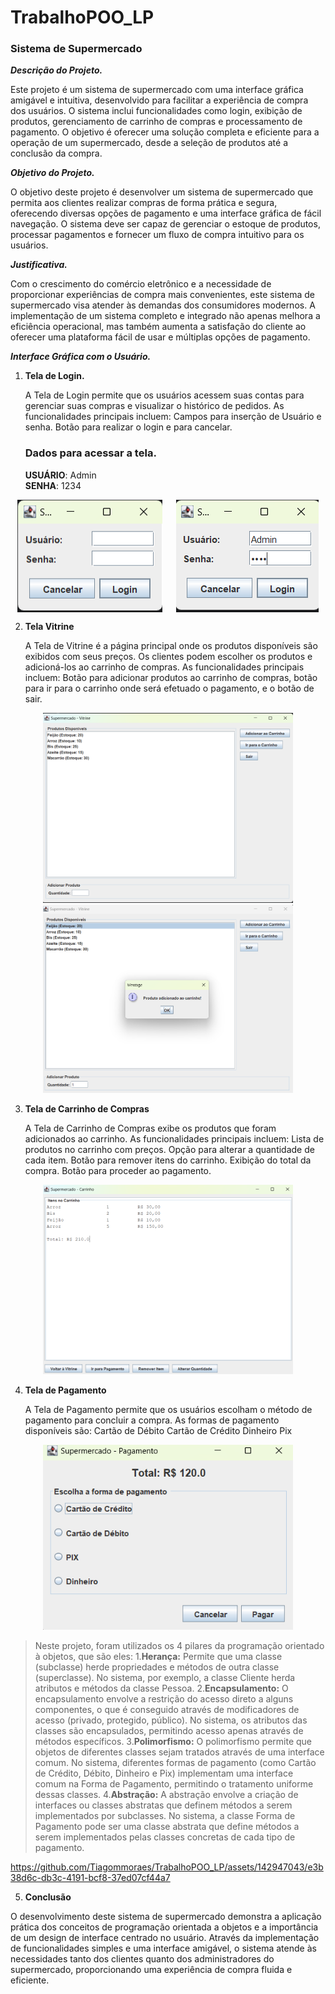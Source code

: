 # TrabalhoPOO_LP

### Sistema de Supermercado
***Descrição do Projeto.***

Este projeto é um sistema de supermercado com uma interface gráfica amigável e intuitiva, desenvolvido para facilitar a experiência de compra dos usuários. O sistema inclui funcionalidades como login, exibição de produtos, gerenciamento de carrinho de compras e processamento de pagamento. O objetivo é oferecer uma solução completa e eficiente para a operação de um supermercado, desde a seleção de produtos até a conclusão da compra.

***Objetivo do Projeto.***

O objetivo deste projeto é desenvolver um sistema de supermercado que permita aos clientes realizar compras de forma prática e segura, oferecendo diversas opções de pagamento e uma interface gráfica de fácil navegação. O sistema deve ser capaz de gerenciar o estoque de produtos, processar pagamentos e fornecer um fluxo de compra intuitivo para os usuários.

***Justificativa.***

Com o crescimento do comércio eletrônico e a necessidade de proporcionar experiências de compra mais convenientes, este sistema de supermercado visa atender às demandas dos consumidores modernos. A implementação de um sistema completo e integrado não apenas melhora a eficiência operacional, mas também aumenta a satisfação do cliente ao oferecer uma plataforma fácil de usar e múltiplas opções de pagamento.

***Interface Gráfica com o Usuário.***

1. **Tela de Login.**

   A Tela de Login permite que os usuários acessem suas contas para gerenciar suas compras e visualizar o histórico de pedidos. As funcionalidades principais incluem:
   Campos para inserção de Usuário e senha.
   Botão para realizar o login e para cancelar.
   
   ### Dados para acessar a tela.
   **USUÁRIO**: Admin     
   **SENHA**: 1234

<div style="display: flex; justify-content: space-around;" align="center">

   <img src="https://github.com/Tiagommoraes/TrabalhoPOO_LP/blob/main/Img/Captura de tela 2024-06-15 204012.png" />
   <img src="https://github.com/Tiagommoraes/TrabalhoPOO_LP/blob/main/Img/Captura de tela 2024-06-15 204034.png" />
   
</div>

2. **Tela Vitrine**
   
   A Tela de Vitrine é a página principal onde os produtos disponíveis são exibidos com seus preços. Os clientes podem escolher os produtos e adicioná-los ao carrinho de compras. As funcionalidades principais incluem:
Botão para adicionar produtos ao carrinho de compras, botão para ir para o carrinho onde será efetuado o pagamento, e o botão de sair.

<p align="center">
  <img src="https://github.com/Tiagommoraes/TrabalhoPOO_LP/blob/main/Img/Captura%20de%20tela%202024-06-15%20204050.png" width="400" />
  <img src="https://github.com/Tiagommoraes/TrabalhoPOO_LP/blob/main/Img/Captura%20de%20tela%202024-06-15%20204137.png" width="400" />
</p>


3. **Tela de Carrinho de Compras**

   A Tela de Carrinho de Compras exibe os produtos que foram adicionados ao carrinho. As funcionalidades principais incluem:
Lista de produtos no carrinho com preços.
Opção para alterar a quantidade de cada item.
Botão para remover itens do carrinho.
Exibição do total da compra.
Botão para proceder ao pagamento.

<p align="center">
   
<img src="https://github.com/Tiagommoraes/TrabalhoPOO_LP/blob/main/Img/Captura de tela 2024-06-15 220422.png"  width="400"/>

</p>

4. **Tela de Pagamento**

   A Tela de Pagamento permite que os usuários escolham o método de pagamento para concluir a compra. As formas de pagamento disponíveis são:
Cartão de Débito
Cartão de Crédito
Dinheiro
Pix

<p align="center">
<img src="https://github.com/Tiagommoraes/TrabalhoPOO_LP/blob/main/Img/Captura de tela 2024-06-15 204319.png"  width="400"/>
</p>

> Neste projeto, foram utilizados os 4 pilares da programação orientado à objetos, que são eles:
1.**Herança:** Permite que uma classe (subclasse) herde propriedades e métodos de outra classe (superclasse). No sistema, por exemplo, a classe Cliente herda atributos e métodos da classe Pessoa.
2.**Encapsulamento:** O encapsulamento envolve a restrição do acesso direto a alguns componentes, o que é conseguido através de modificadores de acesso (privado, protegido, público). No sistema, os atributos das classes são encapsulados, permitindo acesso apenas através de métodos específicos.
3.**Polimorfismo:** O polimorfismo permite que objetos de diferentes classes sejam tratados através de uma interface comum. No sistema, diferentes formas de pagamento (como Cartão de Crédito, Débito, Dinheiro e Pix) implementam uma interface comum na Forma de Pagamento, permitindo o tratamento uniforme dessas classes.
4.**Abstração:** A abstração envolve a criação de interfaces ou classes abstratas que definem métodos a serem implementados por subclasses. No sistema, a classe Forma de Pagamento pode ser uma classe abstrata que define métodos a serem implementados pelas classes concretas de cada tipo de pagamento.



https://github.com/Tiagommoraes/TrabalhoPOO_LP/assets/142947043/e3b38d6c-db3c-4191-bcf8-37ed07cf44a7

5. **Conclusão**

O desenvolvimento deste sistema de supermercado demonstra a aplicação prática dos conceitos de programação orientada a objetos e a importância de um design de interface centrado no usuário. Através da implementação de funcionalidades simples e uma interface amigável, o sistema atende às necessidades tanto dos clientes quanto dos administradores do supermercado, proporcionando uma experiência de compra fluida e eficiente.








   










